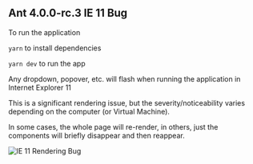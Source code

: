 ## Ant 4.0.0-rc.3 IE 11 Bug

To run the application

`yarn` to install dependencies

`yarn dev` to run the app

Any dropdown, popover, etc. will flash when running the application in Internet Explorer 11

This is a significant rendering issue, but the severity/noticeability varies depending on the computer (or Virtual Machine).

In some cases, the whole page will re-render, in others, just the components will briefly disappear and then reappear.

![IE 11 Rendering Bug](./IE11Bug.gif)